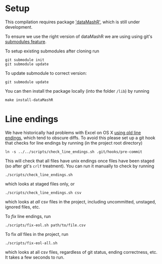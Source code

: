 
# Setup

This compilation requires package ['dataMashR'](https://github.com/dfalster/dataMashR), which is still under development.

To ensure we use the right version of dataMashR we are using using git's [submodules feature](http://git-scm.com/book/en/Git-Tools-Submodules).

To setup existing submodules after cloning run

	git submodule init
	git submodule update

To update submodule to correct version:

	git submodule update

You can then install the package locally (into the folder `/lib`) by running

    make install-dataMashR

# Line endings

We have historically had problems with Excel on OS X [using old line endings](http://developmentality.wordpress.com/2010/12/06/excel-2008-for-macs-csv-bug/), which tend to obscure diffs.  To avoid this please set up a git hook that checks for line endings by running (in the project root directory)

	ln -s ../../scripts/check_line_endings.sh .git/hooks/pre-commit

This will check that all files have unix endings once files have been staged (so after git's `crlf` treatment).  You can run it manually to check by running

	./scripts/check_line_endings.sh

which looks at staged files only, or

	./scripts/check_line_endings.sh csv

which looks at *all* csv files in the project, including uncommitted, unstaged, ignored files, etc.

To *fix* line endings, run

	./scripts/fix-eol.sh path/to/file.csv

To fix *all* files in the project, run

	./scripts/fix-eol-all.sh

which looks at all csv files, regardless of git status, ending correctness, etc.  It takes a few seconds to run.

